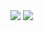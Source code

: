 
<img src="https://img.shields.io/badge/bseungpil@gmail.com-EA4335?style=flat&logo=Gmail&logoColor=ffffff"/>
<img src="https://img.shields.io/badge/SeungpilPark-0A66C2?style=flat&logo=linkedin&logoColor=ffffff"/>
